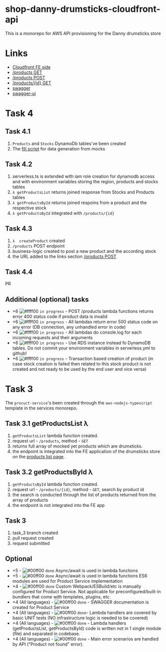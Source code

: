 # shop-danny-drumsticks-cloudfront-api

This is a monorepo for AWS API provisioning for the Danny drumsticks store

# Links

-   [Cloudfront FE side](https://d2d25cyeqtftsg.cloudfront.net/)
-   [/products GET](https://xun888d5wf.execute-api.eu-west-1.amazonaws.com/dev/products)
-   [/products POST](https://xun888d5wf.execute-api.eu-west-1.amazonaws.com/dev/products)
-   [/products/{id} GET](https://xun888d5wf.execute-api.eu-west-1.amazonaws.com/dev/products/m6Gkc19AVw)
-   [swagger](https://eqkv6cw9rf.execute-api.eu-west-1.amazonaws.com/swagger.json)
-   [swagger-ui](https://eqkv6cw9rf.execute-api.eu-west-1.amazonaws.com/swagger)
# Task 4

## Task 4.1
1. `Products` and `Stocks` DynamoDb tables've been created
2. The [fill script](./services/product-service/src/db/dynamodb-fill.mjs) for data generation from mocks

## Task 4.2
1. serverless.ts is extended with iam role creation for dynamodb access and with environment variables storing the region, products and stocks tables
2. `λ getProductsList` returns joined response from Stocks and Products tables
3. `λ getProductsById` returns joined respoins from a product and the respective stock
4. `λ getProductsById` integrated with `/products/{id}`

## Task 4.3
1. `λ  createProduct` created
2. `/products` POST endpoint
3. business-logic created to post a new product and the according stock 
4. the URL added to the links section [/products POST](https://xun888d5wf.execute-api.eu-west-1.amazonaws.com/dev/products)

## Task 4.4
PR 

## Additional (optional) tasks
- +6 ![#ffff00](https://placehold.co/15x15/ffff00/ffff00.png) `in progress` -  POST /products lambda functions returns error 400 status code if product data is invalid
- +6 ![#ffff00](https://placehold.co/15x15/ffff00/ffff00.png) `in progress`  - All lambdas return error 500 status code on any error (DB connection, any unhandled error in code)
- +6 ![#ffff00](https://placehold.co/15x15/ffff00/ffff00.png) `in progress` - All lambdas do console.log for each incoming requests and their arguments
- +6 ![#ffff00](https://placehold.co/15x15/ffff00/ffff00.png) `in progress` - Use RDS instance instead fo DynamoDB tables. Do not commit your environment variables in serverless.yml to github!
- +6 ![#ffff00](https://placehold.co/15x15/ffff00/ffff00.png) `in progress` - Transaction based creation of product (in case stock creation is failed then related to this stock product is not created and not ready to be used by the end user and vice versa)

# Task 3

The `procuct-service`'s been created through the `aws-nodejs-typescript` template in the services monorepo.



## Task 3.1 getProductsList λ

1. `getProductsList` lambda function created.
2. request url - `/products`, method - `GET `
3. returns full array of mocked yet products which are drumsticks.
4. the endpoint is integrated into the FE application of the drumsticks store on the [products list page](https://d2d25cyeqtftsg.cloudfront.net/).

## Task 3.2 getProductsById λ

1. `getProductsById` lambda function created.
2. request url - `/products/{id}`, method - `GET`, search by product id
3. the search is conducted through the list of products returned from the array of products
4. the endpoint is not integrated into the FE app

## Task 3

1. task_3 branch created
2. pull request created
3. request submitted

## Optional

-   +5 - ![#00ff00](https://placehold.co/15x15/00ff00/00ff00.png) `done` Async/await is used in lambda functions
-   +5 - ![#00ff00](https://placehold.co/15x15/00ff00/00ff00.png) `done` Async/await is used in lambda functions ES6 modules are used for Product Service implementation
-   +4 - ![#00ff00](https://placehold.co/15x15/00ff00/00ff00.png) `done` Custom Webpack/ESBuild/etc is manually configured for Product Service. Not applicable for preconfigured/built-in bundlers that come with templates, plugins, etc.
-   +4 (All languages) - ![#00ff00](https://placehold.co/15x15/00ff00/00ff00.png) `done` - SWAGGER documentation is created for Product Service
-   +4 (All languages) - ![#00ff00](https://placehold.co/15x15/00ff00/00ff00.png) `done`- Lambda handlers are covered by basic UNIT tests (NO infrastructure logic is needed to be covered)
-   +4 (All languages) - ![#00ff00](https://placehold.co/15x15/00ff00/00ff00.png) `done` - Lambda handlers (getProductsList, getProductsById) code is written not in 1 single module (file) and separated in codebase.
-   +4 (All languages) - ![#00ff00](https://placehold.co/15x15/00ff00/00ff00.png) `done` - Main error scenarios are handled by API ("Product not found" error).
